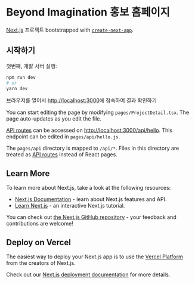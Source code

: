 # Beyond Imagination 홍보 홈페이지 

[Next.js](https://nextjs.org/) 프로젝트 bootstrapped with [`create-next-app`](https://github.com/vercel/next.js/tree/canary/packages/create-next-app).

## 시작하기

첫번째, 개발 서버 실행:

```bash
npm run dev
# or
yarn dev
```

브라우저를 열어서 [http://localhost:3000](http://localhost:3000)에 접속하여 결과 확인하기 

You can start editing the page by modifying `pages/ProjectDetail.tsx`. The page auto-updates as you edit the file.

[API routes](https://nextjs.org/docs/api-routes/introduction) can be accessed on [http://localhost:3000/api/hello](http://localhost:3000/api/hello). This endpoint can be edited in `pages/api/hello.js`.

The `pages/api` directory is mapped to `/api/*`. Files in this directory are treated as [API routes](https://nextjs.org/docs/api-routes/introduction) instead of React pages.

## Learn More

To learn more about Next.js, take a look at the following resources:

- [Next.js Documentation](https://nextjs.org/docs) - learn about Next.js features and API.
- [Learn Next.js](https://nextjs.org/learn) - an interactive Next.js tutorial.

You can check out [the Next.js GitHub repository](https://github.com/vercel/next.js/) - your feedback and contributions are welcome!

## Deploy on Vercel

The easiest way to deploy your Next.js app is to use the [Vercel Platform](https://vercel.com/new?utm_medium=default-template&filter=next.js&utm_source=create-next-app&utm_campaign=create-next-app-readme) from the creators of Next.js.

Check out our [Next.js deployment documentation](https://nextjs.org/docs/deployment) for more details.
